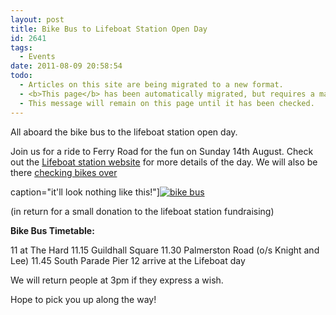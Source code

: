 ```yaml
---
layout: post
title: Bike Bus to Lifeboat Station Open Day
id: 2641
tags:
  - Events
date: 2011-08-09 20:58:54
todo:
  - Articles on this site are being migrated to a new format.
  - <b>This page</b> has been automatically migrated, but requires a manual check-&amp;-tune to ensure the format and links all work as expected.
  - This message will remain on this page until it has been checked.
---
```


All aboard the bike bus to the lifeboat station open day.

Join us for a ride to Ferry Road for the fun on Sunday 14th August. Check out the [Lifeboat station website](http://www.portsmouthlifeboat.co.uk/ "lifeboat station") for more details of the day. We will also be there [checking bikes over](http://www.pompeybug.co.uk/community/community-cycle-centre/ "CCC")

 caption="it&#39;ll look nothing like this!"][![bike bus](http://www.pompeybug.co.uk/wp-content/uploads/2011/08/bike-b-us1-150x150.jpg)](http://www.pompeybug.co.uk/2011/08/bike-bus-to-lifeboat-station-open-day/bike-b-us-2/)</figure>

(in return for a small donation to the lifeboat station fundraising)

**Bike Bus Timetable:**

11 at The Hard
11.15 Guildhall Square
11.30 Palmerston Road (o/s Knight and Lee)
11.45 South Parade Pier
12 arrive at the Lifeboat day

We will return people at 3pm if they express a wish.

Hope to pick you up along the way!